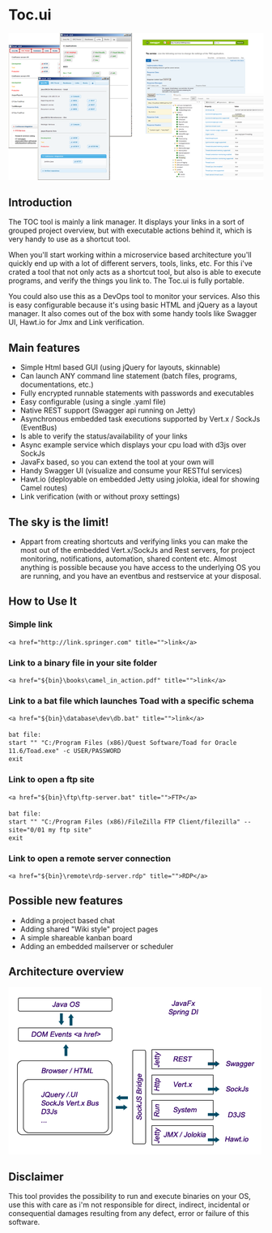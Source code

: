 
# Toc.ui

![GitHub Overview](/toc-docs/toc.ui2.png)

## Introduction 

The TOC tool is mainly a link manager. It displays your links in a sort of grouped project overview, but with executable actions behind it, which is very handy to use as a shortcut tool.

When you'll start working within a microservice based architecture you'll quickly end up with a lot of different servers, tools, links, etc. For this i've crated a tool that not only acts as a shortcut tool, but also is able to execute programs, and verify the things you link to. The Toc.ui is fully portable.

You could also use this as a DevOps tool to monitor your services. Also this is easy configurable because it's using basic HTML and jQuery as a layout manager. It also comes out of the box with some handy tools like Swagger UI, Hawt.io for Jmx and Link verification.

## Main features 

- Simple Html based GUI (using jQuery for layouts, skinnable)
- Can launch ANY command line statement (batch files, programs, documentations, etc.)
- Fully encrypted runnable statements with passwords and executables
- Easy configurable (using a single .yaml file)
- Native REST support (Swagger api running on Jetty)
- Asynchronous embedded task executions supported by Vert.x / SockJs (EventBus)
- Is able to verify the status/availability of your links
- Async example service which displays your cpu load with d3js over SockJs
- JavaFx based, so you can extend the tool at your own will
- Handy Swagger UI (visualize and consume your RESTful services)
- Hawt.io (deployable on embedded Jetty using jolokia, ideal for showing Camel routes)
- Link verification (with or without proxy settings)

## The sky is the limit!
- Appart from creating shortcuts and verifying links you can make the most out of the embedded Vert.x/SockJs and Rest servers, for project monitoring, notifications, automation, shared content etc. Almost anything is possible because you have access to the underlying OS you are running, and you have an eventbus and restservice at your disposal.

## How to Use It 

### Simple link 
```
<a href="http://link.springer.com" title="">link</a>
```
### Link to a binary file in your site folder
```
<a href="${bin}\books\camel_in_action.pdf" title="">link</a>
```
### Link to a bat file which launches Toad with a specific schema
```
<a href="${bin}\database\dev\db.bat" title="">link</a>

bat file:
start "" "C:/Program Files (x86)/Quest Software/Toad for Oracle 11.6/Toad.exe" -c USER/PASSWORD
exit
```
### Link to open a ftp site 
```
<a href="${bin}\ftp\ftp-server.bat" title="">FTP</a>

bat file:
start "" "C:/Program Files (x86)/FileZilla FTP Client/filezilla" --site="0/01 my ftp site"
exit
```   
### Link to open a remote server connection
```
<a href="${bin}\remote\rdp-server.rdp" title="">RDP</a>
```

## Possible new features
- Adding a project based chat
- Adding shared "Wiki style" project pages
- A simple shareable kanban board
- Adding an embedded mailserver or scheduler

## Architecture overview
![GitHub Architecture](/toc-docs/toc.ui.png)

## Disclaimer
This tool provides the possibility to run and execute binaries on your OS, use this with care as i'm not responsible for direct, indirect, incidental or consequential damages resulting from any defect, error or failure of this software.
